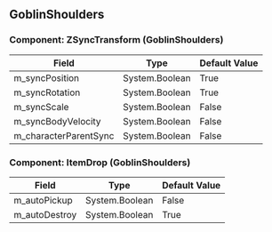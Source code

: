 ## GoblinShoulders

### Component: ZSyncTransform (GoblinShoulders)

|Field|Type|Default Value|
|-----|----|-------------|
|m_syncPosition|System.Boolean|True|
|m_syncRotation|System.Boolean|True|
|m_syncScale|System.Boolean|False|
|m_syncBodyVelocity|System.Boolean|False|
|m_characterParentSync|System.Boolean|False|

### Component: ItemDrop (GoblinShoulders)

|Field|Type|Default Value|
|-----|----|-------------|
|m_autoPickup|System.Boolean|False|
|m_autoDestroy|System.Boolean|True|

